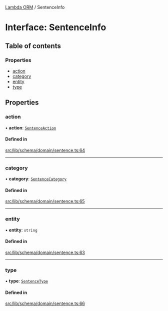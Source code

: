 [Lambda ORM](../README.md) / SentenceInfo

# Interface: SentenceInfo

## Table of contents

### Properties

- [action](SentenceInfo.md#action)
- [category](SentenceInfo.md#category)
- [entity](SentenceInfo.md#entity)
- [type](SentenceInfo.md#type)

## Properties

### action

• **action**: [`SentenceAction`](../enums/SentenceAction.md)

#### Defined in

[src/lib/schema/domain/sentence.ts:64](https://github.com/lambda-orm/lambdaorm-base/blob/b017793ac4f59142bbdc92360d810523dacc7525/src/lib/schema/domain/sentence.ts#L64)

___

### category

• **category**: [`SentenceCategory`](../enums/SentenceCategory.md)

#### Defined in

[src/lib/schema/domain/sentence.ts:65](https://github.com/lambda-orm/lambdaorm-base/blob/b017793ac4f59142bbdc92360d810523dacc7525/src/lib/schema/domain/sentence.ts#L65)

___

### entity

• **entity**: `string`

#### Defined in

[src/lib/schema/domain/sentence.ts:63](https://github.com/lambda-orm/lambdaorm-base/blob/b017793ac4f59142bbdc92360d810523dacc7525/src/lib/schema/domain/sentence.ts#L63)

___

### type

• **type**: [`SentenceType`](../enums/SentenceType.md)

#### Defined in

[src/lib/schema/domain/sentence.ts:66](https://github.com/lambda-orm/lambdaorm-base/blob/b017793ac4f59142bbdc92360d810523dacc7525/src/lib/schema/domain/sentence.ts#L66)
